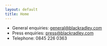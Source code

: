 ```yaml
---
layout: default
title: Home
---
```


* General enquiries: general@blackradley.com
* Press enquiries: press@blackradley.com
* Telephone: 0845 226 0363